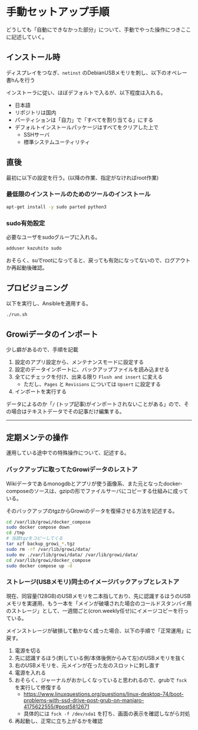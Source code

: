 # 手動セットアップ手順

どうしても「自動にできなかった部分」について、手動でやった操作につきここに記述していく。

## インストール時

ディスプレイをつなぎ、`netinst` のDebianUSBメモリを刺し、以下のオペレー書hんを行う

インストーラに従い、ほぼデフォルトで入るが、以下程度は入れる。

+ 日本語
+ リポジトリは国内
+ パーティションは「自力」で「すべてを割り当てる」にする
+ デフォルトインストールパッケージはすべてをクリアした上で
  + SSHサーバ
  + 標準システムユーティリティ

## 直後

最初に以下の設定を行う。(以降の作業、指定がなければroot作業)

### 最低限のインストールのためのツールのインストール

```bash
apt-get install -y sudo parted python3
```

### sudo有効設定

必要なユーザをsudoグループに入れる。

```bash
adduser kazuhito sudo
```

おそらく、suでrootになってると、戻っても有効になってないので、ログアウトか再起動後確認。

## プロビジョニング

以下を実行し、Ansibleを適用する。

```bash
./run.sh
```

## Growiデータのインポート

少し癖があるので、手順を記載

1. 設定のアプリ設定から、メンテナンスモードに設定する
2. 設定のデータインポートに、バックアップファイルを読み込ませる
3. 全てにチェックを付け、出来る限り `Flush and insert` に変える
    - ただし、`Pages` と `Revisions` については `Upsert` に設定する
4. インポートを実行する

データによるのか「`/` (トップ記事)がインポートされないことがある」ので、その場合はテキストデータでその記事だけ編集する。

---

## 定期メンテの操作

運用している途中での特殊操作について、記述する。

### バックアップに取ってたGrowiデータのレストア

Wikiデータであるmonogdbとアプリが使う画像系、また元となったdocker-composeのソースは、gzipの形でファイルサーバにコピーする仕組みに成っている。

そのバックアップのtgzからGrowiのデータを復帰させる方法を記述する。

```bash
cd /var/lib/growi/docker_compose
sudo docker compose down
cd /tmp
# 当該tgzをコピーしてくる
tar xzf backup_growi_*.tgz
sudo rm -rf /var/lib/growi/data/
sudo mv ./var/lib/growi/data/ /var/lib/growi/data/
cd /var/lib/growi/docker_compose
sudo docker compose up -d
```
### ストレージ(USBメモリ)同士のイメージバックアップとレストア

現在、同容量(128GB)のUSBメモリを二本指しており、先に認識するほうのUSBメモリを実運用、もう一本を「メインが破壊された場合のコールドスタンバイ用のストレージ」として、一週間ごと(cron.weekly任せ)にイメージコピーを行っている。

メインストレージが破損して動かなく成った場合、以下の手順で「正常運用」に戻す。

1. 電源を切る
2. 先に認識するほう(刺している側/本体後側からみて左)のUSBメモリを抜く
3. 右のUSBメモリを、元メインが在った左のスロットに刺し直す
4. 電源を入れる
5. おそらく、ジャーナルがおかしくなっていると思われるので、grubで `fsck` を実行して修復する
   - https://www.linuxquestions.org/questions/linux-desktop-74/boot-problems-with-ssd-drive-post-grub-on-manjaro-4175622555/#post5812671
   - 具体的には `fsck -f /dev/sda1` を打ち、画面の表示を確認しながら対処
6. 再起動し、正常に立ち上がるかを確認
